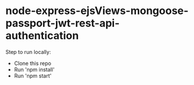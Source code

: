 # node-express-ejsViews-mongoose-passport-jwt-rest-api-authentication

Step to run locally:

* Clone this repo
* Run 'npm install'
* Run 'npm start'


